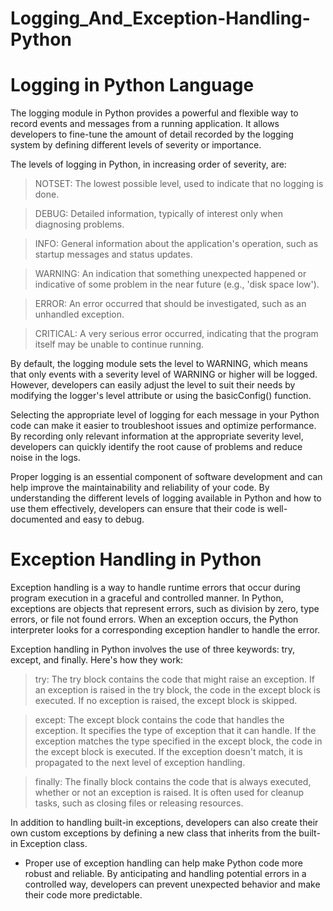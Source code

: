 # Logging_And_Exception-Handling-Python

# Logging in Python Language

The logging module in Python provides a powerful and flexible way to record events and messages from a running application. It allows developers to fine-tune the amount of detail recorded by the logging system by defining different levels of severity or importance.

The levels of logging in Python, in increasing order of severity, are:

> NOTSET: The lowest possible level, used to indicate that no logging is done.

> DEBUG: Detailed information, typically of interest only when diagnosing problems.

> INFO: General information about the application's operation, such as startup messages and status updates.

> WARNING: An indication that something unexpected happened or indicative of some problem in the near future (e.g., 'disk space low').

> ERROR: An error occurred that should be investigated, such as an unhandled exception.

> CRITICAL: A very serious error occurred, indicating that the program itself may be unable to continue running.

By default, the logging module sets the level to WARNING, which means that only events with a severity level of WARNING or higher will be logged. However, developers can easily adjust the level to suit their needs by modifying the logger's level attribute or using the basicConfig() function.

Selecting the appropriate level of logging for each message in your Python code can make it easier to troubleshoot issues and optimize performance. By recording only relevant information at the appropriate severity level, developers can quickly identify the root cause of problems and reduce noise in the logs.

Proper logging is an essential component of software development and can help improve the maintainability and reliability of your code. By understanding the different levels of logging available in Python and how to use them effectively, developers can ensure that their code is well-documented and easy to debug.

# Exception Handling in Python

Exception handling is a way to handle runtime errors that occur during program execution in a graceful and controlled manner. In Python, exceptions are objects that represent errors, such as division by zero, type errors, or file not found errors. When an exception occurs, the Python interpreter looks for a corresponding exception handler to handle the error.

Exception handling in Python involves the use of three keywords: try, except, and finally. Here's how they work:

> try: The try block contains the code that might raise an exception. If an exception is raised in the try block, the code in the except block is executed. If no exception is raised, the except block is skipped.

> except: The except block contains the code that handles the exception. It specifies the type of exception that it can handle. If the exception matches the type specified in the except block, the code in the except block is executed. If the exception doesn't match, it is propagated to the next level of exception handling.

> finally: The finally block contains the code that is always executed, whether or not an exception is raised. It is often used for cleanup tasks, such as closing files or releasing resources.

In addition to handling built-in exceptions, developers can also create their own custom exceptions by defining a new class that inherits from the built-in Exception class.

- Proper use of exception handling can help make Python code more robust and reliable. By anticipating and handling potential errors in a controlled way, developers can prevent unexpected behavior and make their code more predictable.
